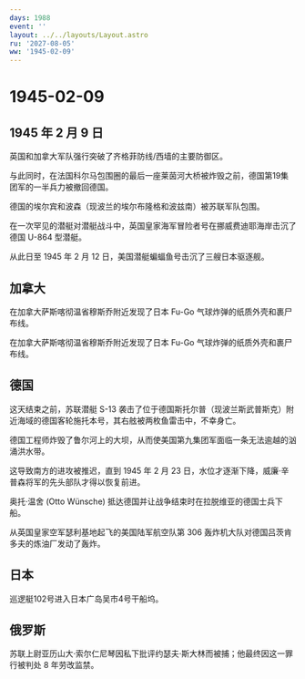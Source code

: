 ```yaml
---
days: 1988
event: ''
layout: ../../layouts/Layout.astro
ru: '2027-08-05'
ww: '1945-02-09'
---
```


# 1945-02-09

## 1945 年 2 月 9 日

英国和加拿大军队强行突破了齐格菲防线/西墙的主要防御区。

与此同时，在法国科尔马包围圈的最后一座莱茵河大桥被炸毁之前，德国第19集团军的一半兵力被撤回德国。

德国的埃尔宾和波森（现波兰的埃尔布隆格和波兹南）被苏联军队包围。

在一次罕见的潜艇对潜艇战斗中，英国皇家海军冒险者号在挪威费迪耶海岸击沉了德国
U-864 型潜艇。

从此日至 1945 年 2 月 12 日，美国潜艇蝙蝠鱼号击沉了三艘日本驱逐舰。

## 加拿大

在加拿大萨斯喀彻温省穆斯乔附近发现了日本 Fu-Go
气球炸弹的纸质外壳和裹尸布线。

在加拿大萨斯喀彻温省穆斯乔附近发现了日本 Fu-Go
气球炸弹的纸质外壳和裹尸布线。

## 德国

这天结束之前，苏联潜艇 S-13
袭击了位于德国斯托尔普（现波兰斯武普斯克）附近海域的德国客轮施托本号，其右舷被两枚鱼雷击中，不幸身亡。

德国工程师炸毁了鲁尔河上的大坝，从而使美国第九集团军面临一条无法逾越的汹涌洪水带。

这导致南方的进攻被推迟，直到 1945 年 2 月 23
日，水位才逐渐下降，威廉·辛普森将军的先头部队才得以恢复前进。

奥托·温舍 (Otto Wünsche)
抵达德国并让战争结束时在拉脱维亚的德国士兵下船。

从英国皇家空军瑟利基地起飞的美国陆军航空队第 306
轰炸机大队对德国吕茨肯多夫的炼油厂发动了轰炸。

## 日本

巡逻艇102号进入日本广岛吴市4号干船坞。

## 俄罗斯

苏联上尉亚历山大·索尔仁尼琴因私下批评约瑟夫·斯大林而被捕；他最终因这一罪行被判处
8 年劳改监禁。